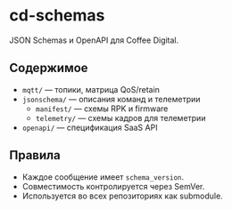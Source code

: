 # cd-schemas

JSON Schemas и OpenAPI для Coffee Digital.

## Содержимое

- `mqtt/` — топики, матрица QoS/retain
- `jsonschema/` — описания команд и телеметрии
  - `manifest/` — схемы RPK и firmware
  - `telemetry/` — схемы кадров для телеметрии
- `openapi/` — спецификация SaaS API

## Правила

- Каждое сообщение имеет `schema_version`.
- Совместимость контролируется через SemVer.
- Используется во всех репозиториях как submodule.
